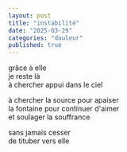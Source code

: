 ```yaml
---
layout: post
title: "instabilité"
date: "2025-03-29"
categories: "douleur"
published: true
---
```


grâce à elle  
je reste là  
à chercher appui dans le ciel  

à chercher la source pour apaiser  
la fontaine pour continuer d'aimer  
et soulager la souffrance  

sans jamais cesser  
de tituber vers elle  
